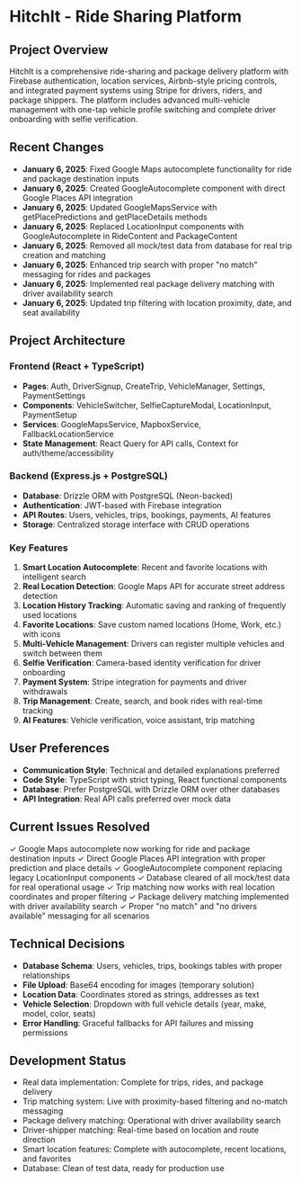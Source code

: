 # HitchIt - Ride Sharing Platform

## Project Overview
HitchIt is a comprehensive ride-sharing and package delivery platform with Firebase authentication, location services, Airbnb-style pricing controls, and integrated payment systems using Stripe for drivers, riders, and package shippers. The platform includes advanced multi-vehicle management with one-tap vehicle profile switching and complete driver onboarding with selfie verification.

## Recent Changes
- **January 6, 2025**: Fixed Google Maps autocomplete functionality for ride and package destination inputs
- **January 6, 2025**: Created GoogleAutocomplete component with direct Google Places API integration
- **January 6, 2025**: Updated GoogleMapsService with getPlacePredictions and getPlaceDetails methods
- **January 6, 2025**: Replaced LocationInput components with GoogleAutocomplete in RideContent and PackageContent
- **January 6, 2025**: Removed all mock/test data from database for real trip creation and matching
- **January 6, 2025**: Enhanced trip search with proper "no match" messaging for rides and packages
- **January 6, 2025**: Implemented real package delivery matching with driver availability search
- **January 6, 2025**: Updated trip filtering with location proximity, date, and seat availability

## Project Architecture

### Frontend (React + TypeScript)
- **Pages**: Auth, DriverSignup, CreateTrip, VehicleManager, Settings, PaymentSettings
- **Components**: VehicleSwitcher, SelfieCaptureModal, LocationInput, PaymentSetup
- **Services**: GoogleMapsService, MapboxService, FallbackLocationService
- **State Management**: React Query for API calls, Context for auth/theme/accessibility

### Backend (Express.js + PostgreSQL)
- **Database**: Drizzle ORM with PostgreSQL (Neon-backed)
- **Authentication**: JWT-based with Firebase integration
- **API Routes**: Users, vehicles, trips, bookings, payments, AI features
- **Storage**: Centralized storage interface with CRUD operations

### Key Features
1. **Smart Location Autocomplete**: Recent and favorite locations with intelligent search
2. **Real Location Detection**: Google Maps API for accurate street address detection
3. **Location History Tracking**: Automatic saving and ranking of frequently used locations
4. **Favorite Locations**: Save custom named locations (Home, Work, etc.) with icons
5. **Multi-Vehicle Management**: Drivers can register multiple vehicles and switch between them
6. **Selfie Verification**: Camera-based identity verification for driver onboarding
7. **Payment System**: Stripe integration for payments and driver withdrawals
8. **Trip Management**: Create, search, and book rides with real-time tracking
9. **AI Features**: Vehicle verification, voice assistant, trip matching

## User Preferences
- **Communication Style**: Technical and detailed explanations preferred
- **Code Style**: TypeScript with strict typing, React functional components
- **Database**: Prefer PostgreSQL with Drizzle ORM over other databases
- **API Integration**: Real API calls preferred over mock data

## Current Issues Resolved
✓ Google Maps autocomplete now working for ride and package destination inputs
✓ Direct Google Places API integration with proper prediction and place details
✓ GoogleAutocomplete component replacing legacy LocationInput components
✓ Database cleared of all mock/test data for real operational usage
✓ Trip matching now works with real location coordinates and proper filtering
✓ Package delivery matching implemented with driver availability search
✓ Proper "no match" and "no drivers available" messaging for all scenarios

## Technical Decisions
- **Database Schema**: Users, vehicles, trips, bookings tables with proper relationships
- **File Upload**: Base64 encoding for images (temporary solution)
- **Location Data**: Coordinates stored as strings, addresses as text
- **Vehicle Selection**: Dropdown with full vehicle details (year, make, model, color, seats)
- **Error Handling**: Graceful fallbacks for API failures and missing permissions

## Development Status
- Real data implementation: Complete for trips, rides, and package delivery
- Trip matching system: Live with proximity-based filtering and no-match messaging
- Package delivery matching: Operational with driver availability search
- Driver-shipper matching: Real-time based on location and route direction
- Smart location features: Complete with autocomplete, recent locations, and favorites
- Database: Clean of test data, ready for production use
